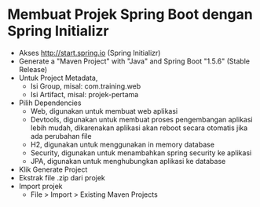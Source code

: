 # Membuat Projek Spring Boot dengan Spring Initializr
- Akses http://start.spring.io (Spring Initializr)
- Generate a "Maven Project" with "Java" and Spring Boot "1.5.6" (Stable Release)
- Untuk Project Metadata,
  - Isi Group, misal: com.training.web
  - Isi Artifact, misal: projek-pertama
- Pilih Dependencies
  - Web, digunakan untuk membuat web aplikasi
  - Devtools, digunakan untuk membuat proses pengembangan aplikasi lebih mudah, dikarenakan aplikasi akan reboot secara otomatis jika ada perubahan file
  - H2, digunakan untuk menggunakan in memory database
  - Security, digunakan untuk menambahkan spring security ke aplikasi
  - JPA, digunakan untuk menghubungkan aplikasi ke database
- Klik Generate Project
- Ekstrak file .zip dari projek
- Import projek
  - File > Import > Existing Maven Projects
